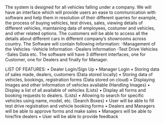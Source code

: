 The system is designed for all vehicles falling under a company. We will have an interface which will provide users an ease to communication with software and help them in resolution of their different queries for example, the process of buying vehicles, test drives, sales, viewing details of different vehicles, maintaining data of employees, costumer and vehicles, and other related options. The customers will be able to access all the details about different cars in different company’s showrooms across country. The Software will contain following information:
-Management of the Vehicles 
-Vehicle Information
-Dealers Information
-Test Drive Vehicles
-Sales Data etc.
The software will have 3 different interfaces, one for Customer, one for Dealers and finally for Manager.

LIST OF FEATURES:
•	Dealer Login/Sign Up
•	Manager Login
•	Storing data of sales made, dealers, customers (Data stored locally)
•	Storing data of vehicles, bookings, registration forms (Data stored on cloud)
•	Displaying Images and other information of vehicles available (Handling Images)
•	Display a list of all available of vehicles (Lists)
•	Display all forms and booking requests to dealers. (Lists)
•	Allowing to search for specific vehicles using name, model, etc. (Search Boxes)
•	User will be able to fill test drive registration and vehicle booking forms
•	Dealers and Managers will be able to approve forms and make sales
•	Managers will be able to hire/fire dealers
•	User will be able to provide feedback
